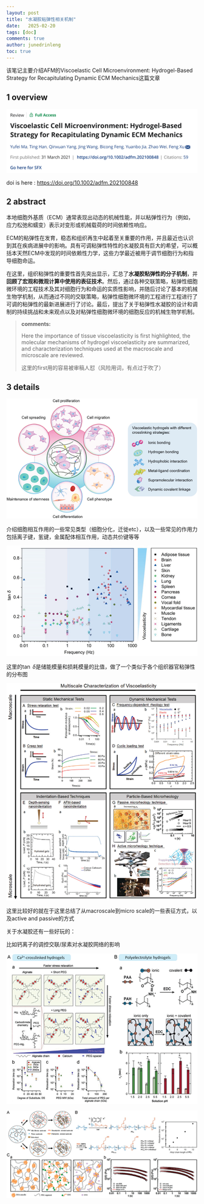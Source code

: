 ```yaml
---
layout: post
title: "水凝胶粘弹性相关机制"
date:   2025-02-20
tags: [doc]
comments: true
author: junedrinleng
toc: true
---
```


该笔记主要介绍AFM的Viscoelastic Cell Microenvironment: Hydrogel-Based Strategy for Recapitulating Dynamic ECM Mechanics这篇文章
<!-- more -->

## 1 overview

![image-20250220105451472](https://raw.githubusercontent.com/JuneDrinleng/JuneDrinleng.github.io/main/img/2025-02-20-Viscoelastic_Hydrogel_cell/image-20250220105451472.png)

doi is here : https://doi.org/10.1002/adfm.202100848

## 2 abstract

本地细胞外基质（ECM）通常表现出动态的机械性能，并以粘弹性行为（例如，应力松弛和蠕变）表示对变形或机械载荷的时间依赖性响应。 

ECM的粘弹性在发育，稳态和组织再生中起着至关重要的作用，并且最近也认识到其在疾病进展中的影响。具有可调粘弹性特性的水凝胶具有巨大的希望，可以概括本天然ECM中发现的时间依赖性力学，这些力学最近被用于调节细胞行为和指导细胞命运。

在这里，组织粘弹性的重要性首先突出显示，汇总了**水凝胶粘弹性的分子机制**，并**回顾了宏观和微观计算中使用的表征技术**。然后，通过各种交联策略，粘弹性细胞微环境的工程技术及其对细胞行为和命运的实质性影响，并随后讨论了基本的机械生物学机制，从而通过不同的交联策略，粘弹性细胞微环境的工程进行工程进行了可调的粘弹性的最新进展进行了讨论。最后，提出了关于粘弹性水凝胶的设计和调制的持续挑战和未来观点以及对粘弹性细胞微环境的细胞反应的机械生物学机制。

> **comments:** 
>
> Here the importance of tissue viscoelasticity is first highlighted, the molecular mechanisms of hydrogel viscoelasticity are summarized, and characterization techniques used at the macroscale and microscale are reviewed. 
>
> 这里的first用的容易被审稿人怼（风险用词，有点过于吹了）

## 3 details

![adfm202100848-fig-0001-m](https://raw.githubusercontent.com/JuneDrinleng/JuneDrinleng.github.io/main/img/2025-02-20-Viscoelastic_Hydrogel_cell/adfm202100848-fig-0001-m-1740020808447-3.jpg)

介绍细胞相互作用的一些常见类型（细胞分化，迁徙etc），以及一些常见的作用力包括离子键，氢键，金属配体相互作用，动态共价键等等

![adfm202100848-fig-0002-m](https://raw.githubusercontent.com/JuneDrinleng/JuneDrinleng.github.io/main/img/2025-02-20-Viscoelastic_Hydrogel_cell/adfm202100848-fig-0002-m.jpg)

这里的$\tan\ \delta$是储能模量和损耗模量的比值，做了一个类似于各个组织器官粘弹性的分布图

![adfm202100848-fig-0003-m](https://raw.githubusercontent.com/JuneDrinleng/JuneDrinleng.github.io/main/img/2025-02-20-Viscoelastic_Hydrogel_cell/adfm202100848-fig-0003-m.jpg)

这里比较好的就在于这里总结了从macroscale到micro scale的一些表征方式，以及active and passive的方式

关于水凝胶还有一些好玩的：

比如钙离子的调控交联/尿素对水凝胶网络的影响

![adfm202100848-fig-0004-m](https://raw.githubusercontent.com/JuneDrinleng/JuneDrinleng.github.io/main/img/2025-02-20-Viscoelastic_Hydrogel_cell/adfm202100848-fig-0004-m.jpg)

![adfm202100848-fig-0006-m](https://raw.githubusercontent.com/JuneDrinleng/JuneDrinleng.github.io/main/img/2025-02-20-Viscoelastic_Hydrogel_cell/adfm202100848-fig-0006-m.jpg)